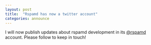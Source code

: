 ```yaml
---
layout: post
title:  "Rspamd has now a twitter account"
categories: announce
---
```


I will now publish updates about rspamd development in its [@rspamd](https://twitter.com/rspamd) account. Please follow to keep in touch!